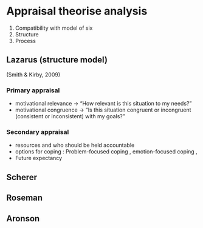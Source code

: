 # Appraisal theorise analysis


1. Compatibility with model of six
2. Structure
3. Process 


## Lazarus (structure model) 

(Smith & Kirby, 2009)

### Primary appraisal

* motivational relevance -> “How relevant is this situation to my needs?”
* motivational congruence -> “Is this situation congruent or incongruent (consistent or inconsistent) with my goals?”

### Secondary appraisal

* resources and who should be held accountable
* options for coping : Problem-focused coping , emotion-focused coping ,
* Future expectancy

## Scherer

## Roseman

## Aronson
